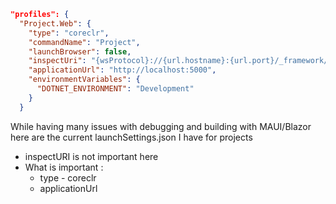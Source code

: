 ``` JSON
"profiles": {  
  "Project.Web": {  
    "type": "coreclr",  
    "commandName": "Project",  
    "launchBrowser": false,  
    "inspectUri": "{wsProtocol}://{url.hostname}:{url.port}/_framework/debug/ws-proxy?browser={browserInspectUri}",  
    "applicationUrl": "http://localhost:5000",  
    "environmentVariables": {  
      "DOTNET_ENVIRONMENT": "Development"  
    }  
  }
```

While having many issues with debugging and building with MAUI/Blazor here are the current launchSettings.json I have for projects
- inspectURI is not important here
- What is important :
	- type - coreclr
	- applicationUrl
